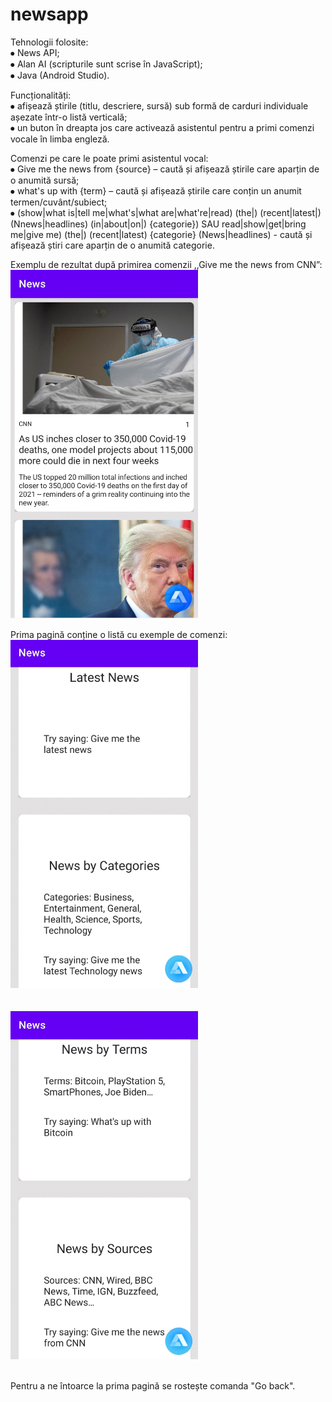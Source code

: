 # newsapp
Tehnologii folosite:</br>
⦁	News API;</br>
⦁	Alan AI (scripturile sunt scrise în JavaScript);</br>
⦁	Java (Android Studio).

Funcționalități:</br>
⦁	afișează știrile (titlu, descriere, sursă) sub formă de carduri individuale așezate într-o listă verticală; </br>
⦁	un buton în dreapta jos care activează asistentul pentru a primi comenzi vocale în limba engleză.

Comenzi pe care le poate primi asistentul vocal:</br>
⦁	Give me the news from {source} – caută și afișează știrile care aparțin de o anumită sursă;</br>
⦁	what's up with {term} – caută și afișează știrile care conțin un anumit termen/cuvânt/subiect;</br>
⦁	(show|what is|tell me|what's|what are|what're|read) (the|) (recent|latest|)  (Nnews|headlines) (in|about|on|) {categorie}) SAU  read|show|get|bring me|give me) (the|) (recent|latest)  {categorie} (News|headlines)  -  caută și afișează știri care aparțin de o anumită categorie.</br>

Exemplu de rezultat după primirea comenzii ,,Give me the news from CNN”:</br>
<img src="https://github.com/florinmarut/newsapp/blob/main/img1.png" width="300"></br>


Prima pagină conține o listă cu exemple de comenzi:</br>
<img src="https://github.com/florinmarut/newsapp/blob/main/img2.png" width="300"></br></br></br>
<img src="https://github.com/florinmarut/newsapp/blob/main/img3.png" width="300"></br></br>
 

 

Pentru a ne întoarce la prima pagină se rostește comanda "Go back".
